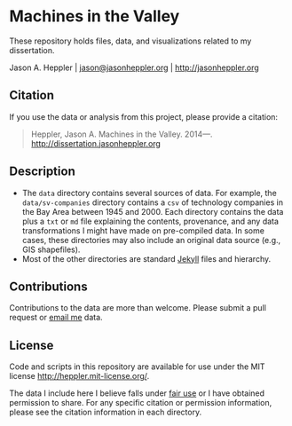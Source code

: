 # Machines in the Valley

These repository holds files, data, and visualizations related to my 
dissertation. 

Jason A. Heppler | <jason@jasonheppler.org> | http://jasonheppler.org

## Citation

If you use the data or analysis from this project, please provide a 
citation:

> Heppler, Jason A. Machines in the Valley. 2014&#8212;. 
> <http://dissertation.jasonheppler.org>

## Description

-   The `data` directory contains several sources of data. For example, 
    the `data/sv-companies` directory contains a `csv` of technology 
    companies in the Bay Area between 1945 and 2000. Each directory 
    contains the data plus a `txt` or `md` file explaining the contents, 
    provenance, and any data transformations I might have made on 
    pre-compiled data. In some cases, these directories may also 
    include an original data source (e.g., GIS shapefiles).
-   Most of the other directories are standard [Jekyll][] files and 
    hierarchy.

## Contributions

Contributions to the data are more than welcome. Please submit a pull 
request or [email me][] data.

## License

Code and scripts in this repository are available for use under the MIT
license <http://heppler.mit-license.org/>. 

The data I include here I believe falls under [fair use][] or I have 
obtained permission to share. For any specific citation or permission 
information, please see the citation information in each directory.

  [Jekyll]: http://jekyllrb.com/
  [email me]: mailto:jason@jasonheppler.org
  [fair use]: http://www.copyright.gov/fls/fl102.html
